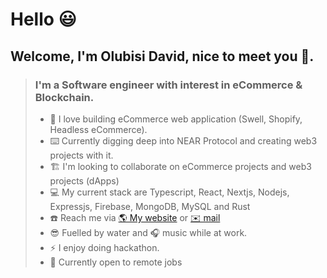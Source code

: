 # Hello 😃

## Welcome, I'm Olubisi David, nice to meet you 👋.

> ### I'm a Software engineer with interest in eCommerce & Blockchain.
>
> - 🛒 I love building eCommerce web application (Swell, Shopify, Headless eCommerce).
> - ⌨️ Currently digging deep into NEAR Protocol and creating web3 projects with it.
> - 🏗️ I'm looking to collaborate on eCommerce projects and web3 projects (dApps)
> - 💻 My current stack are Typescript, React, Nextjs, Nodejs, Expressjs, Firebase, MongoDB, MySQL and Rust
> - ☎️ Reach me via [ 🌎 My website](https://olubisi-david.vercel.app) or [ ✉️ mail](oludavidconnect@gmail.com)
> - 😎 Fuelled by water and 🎧 music while at work.
> - ⚡️ I enjoy doing hackathon. 
> - 💼 Currently open to remote jobs
